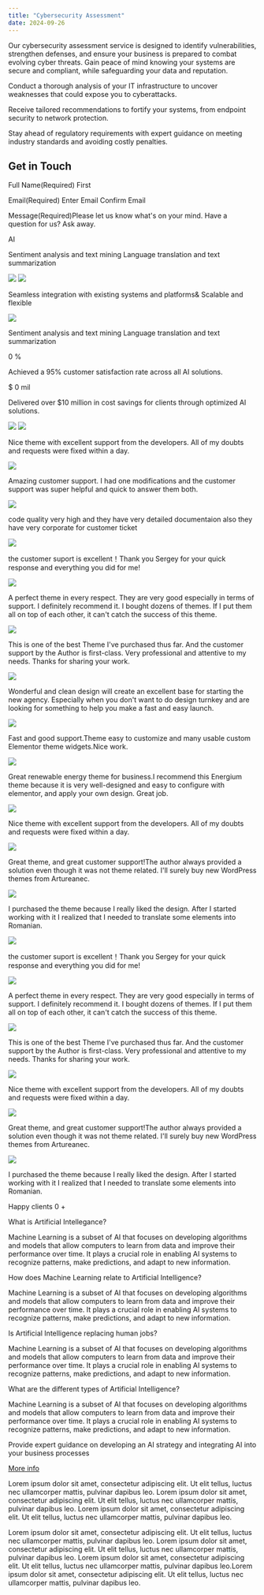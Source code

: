 ```yaml
---
title: "Cybersecurity Assessment"
date: 2024-09-26
---
```


Our cybersecurity assessment service is designed to identify vulnerabilities, strengthen defenses, and ensure your business is prepared to combat evolving cyber threats. Gain peace of mind knowing your systems are secure and compliant, while safeguarding your data and reputation.

Conduct a thorough analysis of your IT infrastructure to uncover weaknesses that could expose you to cyberattacks.

Receive tailored recommendations to fortify your systems, from endpoint security to network protection.

Stay ahead of regulatory requirements with expert guidance on meeting industry standards and avoiding costly penalties.

## Get in Touch

Full Name(Required) First

Email(Required) Enter Email  Confirm Email

Message(Required)Please let us know what's on your mind. Have a question for us? Ask away.           

AI

Sentiment analysis and text mining Language translation and text summarization

![](images/Layer_1.png) ![](images/Devices.png)

Seamless integration with existing systems and platforms& Scalable and flexible

![](images/OpenAI_Logo-1.png)

Sentiment analysis and text mining Language translation and text summarization

0 %

Achieved a 95% customer satisfaction rate across all AI solutions.

$ 0 mil

Delivered over $10 million in cost savings for clients through optimized AI solutions.

![](images/stars-intro.png) ![](images/stars-intro.png)

Nice theme with excellent support from the developers. All of my doubts and requests were fixed within a day.

![](images/stars-intro.png)

Amazing customer support. I had one modifications and the customer support was super helpful and quick to answer them both.

![](images/stars-intro.png)

code quality very high and they have very detailed documentaion also they have very corporate for customer ticket

![](images/stars-intro.png)

the customer suport is excellent！Thank you Sergey for your quick response and everything you did for me!

![](images/stars-intro.png)

A perfect theme in every respect. They are very good especially in terms of support. I definitely recommend it. I bought dozens of themes. If I put them all on top of each other, it can't catch the success of this theme.

![](images/stars-intro.png)

This is one of the best Theme I've purchased thus far. And the customer support by the Author is first-class. Very professional and attentive to my needs. Thanks for sharing your work.

![](images/stars-intro.png)

Wonderful and clean design will create an excellent base for starting the new agency. Especially when you don't want to do design turnkey and are looking for something to help you make a fast and easy launch.

![](images/stars-intro.png)

Fast and good support.Theme easy to customize and many usable custom Elementor theme widgets.Nice work.

![](images/stars-intro.png)

Great renewable energy theme for business.I recommend this Energium theme because it is very well-designed and easy to configure with elementor, and apply your own design. Great job.

![](images/stars-intro.png)

Nice theme with excellent support from the developers. All of my doubts and requests were fixed within a day.

![](images/stars-intro.png)

Great theme, and great customer support!The author always provided a solution even though it was not theme related. I'll surely buy new WordPress themes from Artureanec.

![](images/stars-intro.png)

I purchased the theme because I really liked the design. After I started working with it I realized that I needed to translate some elements into Romanian.

![](images/stars-intro.png)

the customer suport is excellent！Thank you Sergey for your quick response and everything you did for me!

![](images/stars-intro.png)

A perfect theme in every respect. They are very good especially in terms of support. I definitely recommend it. I bought dozens of themes. If I put them all on top of each other, it can't catch the success of this theme.

![](images/stars-intro.png)

This is one of the best Theme I've purchased thus far. And the customer support by the Author is first-class. Very professional and attentive to my needs. Thanks for sharing your work.

![](images/stars-intro.png)

Nice theme with excellent support from the developers. All of my doubts and requests were fixed within a day.

![](images/stars-intro.png)

Great theme, and great customer support!The author always provided a solution even though it was not theme related. I'll surely buy new WordPress themes from Artureanec.

![](images/stars-intro.png)

I purchased the theme because I really liked the design. After I started working with it I realized that I needed to translate some elements into Romanian.

Happy clients 0 +

What is Artificial Intellegance?

Machine Learning is a subset of AI that focuses on developing algorithms and models that allow computers to learn from data and improve their performance over time. It plays a crucial role in enabling AI systems to recognize patterns, make predictions, and adapt to new information.

How does Machine Learning relate to Artificial Intelligence?

Machine Learning is a subset of AI that focuses on developing algorithms and models that allow computers to learn from data and improve their performance over time. It plays a crucial role in enabling AI systems to recognize patterns, make predictions, and adapt to new information.

Is Artificial Intelligence replacing human jobs?

Machine Learning is a subset of AI that focuses on developing algorithms and models that allow computers to learn from data and improve their performance over time. It plays a crucial role in enabling AI systems to recognize patterns, make predictions, and adapt to new information.

What are the different types of Artificial Intelligence?

Machine Learning is a subset of AI that focuses on developing algorithms and models that allow computers to learn from data and improve their performance over time. It plays a crucial role in enabling AI systems to recognize patterns, make predictions, and adapt to new information.

Provide expert guidance on developing an AI strategy and integrating AI into your business processes

[More info](#)

Lorem ipsum dolor sit amet, consectetur adipiscing elit. Ut elit tellus, luctus nec ullamcorper mattis, pulvinar dapibus leo. Lorem ipsum dolor sit amet, consectetur adipiscing elit. Ut elit tellus, luctus nec ullamcorper mattis, pulvinar dapibus leo. Lorem ipsum dolor sit amet, consectetur adipiscing elit. Ut elit tellus, luctus nec ullamcorper mattis, pulvinar dapibus leo.

Lorem ipsum dolor sit amet, consectetur adipiscing elit. Ut elit tellus, luctus nec ullamcorper mattis, pulvinar dapibus leo. Lorem ipsum dolor sit amet, consectetur adipiscing elit. Ut elit tellus, luctus nec ullamcorper mattis, pulvinar dapibus leo. Lorem ipsum dolor sit amet, consectetur adipiscing elit. Ut elit tellus, luctus nec ullamcorper mattis, pulvinar dapibus leo.Lorem ipsum dolor sit amet, consectetur adipiscing elit. Ut elit tellus, luctus nec ullamcorper mattis, pulvinar dapibus leo.
